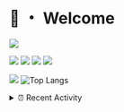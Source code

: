 # 👋 ・ Welcome
![](https://komarev.com/ghpvc/?username=Lorenzo0111)

![](https://img.shields.io/badge/Java-ED8B00?style=for-the-badge&logo=java&logoColor=white)
![](https://img.shields.io/badge/JavaScript-323330?style=for-the-badge&logo=javascript&logoColor=F7DF1E)
![](https://img.shields.io/badge/Node.js-339933?style=for-the-badge&logo=nodedotjs&logoColor=white)
![](https://img.shields.io/badge/React-20232A?style=for-the-badge&logo=react&logoColor=61DAFB)

[![](https://github-readme-stats.vercel.app/api?username=Lorenzo0111&show_icons=true&count_private=true)](https://github.com/Lorenzo0111)
![Top Langs](https://github-readme-stats.vercel.app/api/top-langs/?username=Lorenzo0111&layout=compact)

<details>
<summary>⏰ Recent Activity</summary>

<!--RECENT_ACTIVITY:start-->
1. ![comment] **Commented:** [ZombieStriker/QualityArmory#227](https://github.com/ZombieStriker/QualityArmory/issues/227#issuecomment-993918258)
2. ![comment] **Commented:** [ZombieStriker/QualityArmory#226](https://github.com/ZombieStriker/QualityArmory/issues/226#issuecomment-993862948)
3. ![issueClosed] **Issue closed:** [ZombieStriker/QualityArmory#226](https://github.com/ZombieStriker/QualityArmory/issues/226)
4. ![comment] **Commented:** [sgtcaze/NametagEdit#552](https://github.com/sgtcaze/NametagEdit/issues/552#issuecomment-992805670)
5. ![prMerged] **Pull request merged:** [ZombieStriker/QualityArmoryVehicles2#79](https://github.com/ZombieStriker/QualityArmoryVehicles2/pull/79)
6. ![issueClosed] **Issue closed:** [ZombieStriker/QualityArmoryVehicles2#77](https://github.com/ZombieStriker/QualityArmoryVehicles2/issues/77)
7. ![comment] **Commented:** [sgtcaze/NametagEdit#682](https://github.com/sgtcaze/NametagEdit/issues/682#issuecomment-991747529)
8. ![comment] **Commented:** [sgtcaze/NametagEdit#681](https://github.com/sgtcaze/NametagEdit/issues/681#issuecomment-991472689)
9. ![comment] **Commented:** [ZombieStriker/QualityArmoryVehicles2#77](https://github.com/ZombieStriker/QualityArmoryVehicles2/issues/77#issuecomment-989996373)
10. ![prMerged] **Pull request merged:** [ZombieStriker/QualityArmoryVehicles2#78](https://github.com/ZombieStriker/QualityArmoryVehicles2/pull/78)
<!--RECENT_ACTIVITY:end-->


<!--RECENT_ACTIVITY:last_update-->
Last Updated: Wednesday, December 15th, 2021, 12:39:44 AM
<!--RECENT_ACTIVITY:last_update_end-->
</details>

[issueOpened]: https://cdn.jsdelivr.net/gh/Readme-Workflows/Readme-Icons@main/icons/octicons/IssueOpenedOld.svg
[issueClosed]: https://cdn.jsdelivr.net/gh/Readme-Workflows/Readme-Icons@main/icons/octicons/IssueClosedOld.svg

[prOpened]: https://cdn.jsdelivr.net/gh/Readme-Workflows/Readme-Icons@main/icons/octicons/PullRequestOpened.svg
[prClosed]: https://cdn.jsdelivr.net/gh/Readme-Workflows/Readme-Icons@main/icons/octicons/PullRequestClosed.svg
[prMerged]: https://cdn.jsdelivr.net/gh/Readme-Workflows/Readme-Icons@main/icons/octicons/PullRequestMerged.svg

[comment]: https://cdn.jsdelivr.net/gh/Readme-Workflows/Readme-Icons@main/icons/octicons/Comment.svg

[changesRequested]: https://cdn.jsdelivr.net/gh/Readme-Workflows/Readme-Icons@main/icons/octicons/RequestedChanges.svg
[approved]: https://cdn.jsdelivr.net/gh/Readme-Workflows/Readme-Icons@main/icons/octicons/ApprovedChanges.svg

[repoCreated]: https://cdn.jsdelivr.net/gh/Readme-Workflows/Readme-Icons@main/icons/octicons/Repository.svg
[release]: https://cdn.jsdelivr.net/gh/Readme-Workflows/Readme-Icons@main/icons/octicons/Release.svg
[star]: https://cdn.jsdelivr.net/gh/Readme-Workflows/Readme-Icons@main/icons/octicons/StarredRepository.svg
[wiki]: https://cdn.jsdelivr.net/gh/Readme-Workflows/Readme-Icons@main/icons/octicons/Wiki.svg
[fork]: https://cdn.jsdelivr.net/gh/Readme-Workflows/Readme-Icons@main/icons/octicons/ForkedRepository.svg
[people]: https://cdn.jsdelivr.net/gh/Readme-Workflows/Readme-Icons@main/icons/octicons/People.svg
